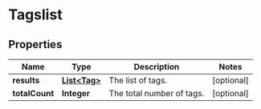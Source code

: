 
# Tagslist

## Properties
Name | Type | Description | Notes
------------ | ------------- | ------------- | -------------
**results** | [**List&lt;Tag&gt;**](Tag.md) | The list of tags. |  [optional]
**totalCount** | **Integer** | The total number of tags. |  [optional]



